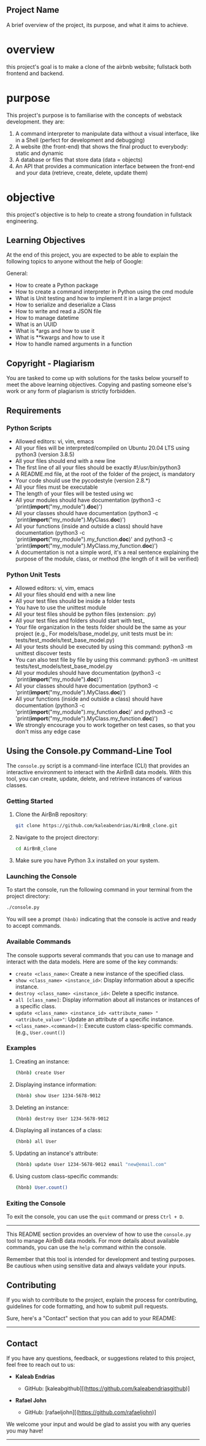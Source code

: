 ## Project Name
A brief overview of the project, its purpose, and what it aims to achieve.
# overview
this project's goal  is to make a clone of the airbnb website; fullstack both frontend and backend.
# purpose
This project's purpose is to familiarise with the concepts of webstack development.
they are:
1. A command interpreter to manipulate data without a visual interface, like in a Shell (perfect for development and debugging)
2. A website (the front-end) that shows the final product to everybody: static and dynamic
3. A database or files that store data (data = objects)
4. An API that provides a communication interface between the front-end and your data (retrieve, create, delete, update them)
# objective
this project's objective is to help to create a strong foundation in fullstack engineering.




## Learning Objectives

At the end of this project, you are expected to be able to explain the following topics to anyone without the help of Google:

General:
- How to create a Python package
- How to create a command interpreter in Python using the cmd module
- What is Unit testing and how to implement it in a large project
- How to serialize and deserialize a Class
- How to write and read a JSON file
- How to manage datetime
- What is an UUID
- What is *args and how to use it
- What is **kwargs and how to use it
- How to handle named arguments in a function

## Copyright - Plagiarism

You are tasked to come up with solutions for the tasks below yourself to meet the above learning objectives. Copying and pasting someone else's work or any form of plagiarism is strictly forbidden.

## Requirements

### Python Scripts

- Allowed editors: vi, vim, emacs
- All your files will be interpreted/compiled on Ubuntu 20.04 LTS using python3 (version 3.8.5)
- All your files should end with a new line
- The first line of all your files should be exactly #!/usr/bin/python3
- A README.md file, at the root of the folder of the project, is mandatory
- Your code should use the pycodestyle (version 2.8.*)
- All your files must be executable
- The length of your files will be tested using wc
- All your modules should have documentation (python3 -c 'print(__import__("my_module").__doc__)')
- All your classes should have documentation (python3 -c 'print(__import__("my_module").MyClass.__doc__)')
- All your functions (inside and outside a class) should have documentation (python3 -c 'print(__import__("my_module").my_function.__doc__)' and python3 -c 'print(__import__("my_module").MyClass.my_function.__doc__)')
- A documentation is not a simple word, it's a real sentence explaining the purpose of the module, class, or method (the length of it will be verified)

### Python Unit Tests

- Allowed editors: vi, vim, emacs
- All your files should end with a new line
- All your test files should be inside a folder tests
- You have to use the unittest module
- All your test files should be python files (extension: .py)
- All your test files and folders should start with test_
- Your file organization in the tests folder should be the same as your project (e.g., For models/base_model.py, unit tests must be in: tests/test_models/test_base_model.py)
- All your tests should be executed by using this command: python3 -m unittest discover tests
- You can also test file by file by using this command: python3 -m unittest tests/test_models/test_base_model.py
- All your modules should have documentation (python3 -c 'print(__import__("my_module").__doc__)')
- All your classes should have documentation (python3 -c 'print(__import__("my_module").MyClass.__doc__)')
- All your functions (inside and outside a class) should have documentation (python3 -c 'print(__import__("my_module").my_function.__doc__)' and python3 -c 'print(__import__("my_module").MyClass.my_function.__doc__)')
- We strongly encourage you to work together on test cases, so that you don't miss any edge case

## Using the Console.py Command-Line Tool

The `console.py` script is a command-line interface (CLI) that provides an interactive environment to interact with the AirBnB data models. With this tool, you can create, update, delete, and retrieve instances of various classes.

### Getting Started

1. Clone the AirBnB repository:
   ```bash
   git clone https://github.com/kaleabendrias/AirBnB_clone.git
   ```

2. Navigate to the project directory:
   ```bash
   cd AirBnB_clone
   ```

3. Make sure you have Python 3.x installed on your system.

### Launching the Console

To start the console, run the following command in your terminal from the project directory:
```bash
./console.py
```

You will see a prompt `(hbnb)` indicating that the console is active and ready to accept commands.

### Available Commands

The console supports several commands that you can use to manage and interact with the data models. Here are some of the key commands:

- `create <class_name>`: Create a new instance of the specified class.
- `show <class_name> <instance_id>`: Display information about a specific instance.
- `destroy <class_name> <instance_id>`: Delete a specific instance.
- `all [class_name]`: Display information about all instances or instances of a specific class.
- `update <class_name> <instance_id> <attribute_name> "<attribute_value>"`: Update an attribute of a specific instance.
- `<class_name>.<command>()`: Execute custom class-specific commands. (e.g., `User.count()`)

### Examples

1. Creating an instance:
   ```bash
   (hbnb) create User
   ```

2. Displaying instance information:
   ```bash
   (hbnb) show User 1234-5678-9012
   ```

3. Deleting an instance:
   ```bash
   (hbnb) destroy User 1234-5678-9012
   ```

4. Displaying all instances of a class:
   ```bash
   (hbnb) all User
   ```

5. Updating an instance's attribute:
   ```bash
   (hbnb) update User 1234-5678-9012 email "new@email.com"
   ```

6. Using custom class-specific commands:
   ```bash
   (hbnb) User.count()
   ```

### Exiting the Console

To exit the console, you can use the `quit` command or press `Ctrl + D`.

---

This README section provides an overview of how to use the `console.py` tool to manage AirBnB data models. For more details about available commands, you can use the `help` command within the console.

Remember that this tool is intended for development and testing purposes. Be cautious when using sensitive data and always validate your inputs.

## Contributing

If you wish to contribute to the project, explain the process for contributing, guidelines for code formatting, and how to submit pull requests.

Sure, here's a "Contact" section that you can add to your README:

---

## Contact

If you have any questions, feedback, or suggestions related to this project, feel free to reach out to us:

- **Kaleab Endrias**
  - GitHub: [kaleabgithub][(https://github.com/kaleabendriasgithub)]

- **Rafael John**
  - GitHub: [rafaeljohn][(https://github.com/rafaeljohn)]

We welcome your input and would be glad to assist you with any queries you may have!

---

